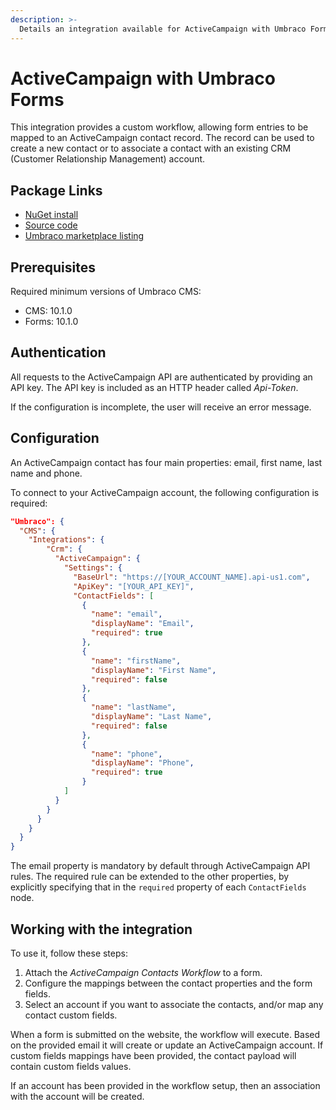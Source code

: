 ```yaml
---
description: >-
  Details an integration available for ActiveCampaign with Umbraco Forms, built and maintained by Umbraco HQ.
---
```


# ActiveCampaign with Umbraco Forms

This integration provides a custom workflow, allowing form entries to be mapped to an ActiveCampaign contact record. The record can be used to create a new contact or to associate a contact with an existing CRM (Customer Relationship Management) account.

## Package Links

- [NuGet install](https://www.nuget.org/packages/Umbraco.Forms.Integrations.Crm.ActiveCampaign)
- [Source code](https://github.com/umbraco/Umbraco.Forms.Integrations/tree/main-v10/src/Umbraco.Forms.Integrations.Crm.ActiveCampaign)
- [Umbraco marketplace listing](https://marketplace.umbraco.com/package/umbraco.forms.integrations.crm.activecampaign)

## Prerequisites

Required minimum versions of Umbraco CMS:

- CMS: 10.1.0
- Forms: 10.1.0

## Authentication

All requests to the ActiveCampaign API are authenticated by providing an API key. The API key is included as an HTTP header called _Api-Token_.

If the configuration is incomplete, the user will receive an error message.

## Configuration

An ActiveCampaign contact has four main properties: email, first name, last name and phone.

To connect to your ActiveCampaign account, the following configuration is required:

```json
"Umbraco": {
  "CMS": {
    "Integrations": {
        "Crm": {
          "ActiveCampaign": {
            "Settings": {
              "BaseUrl": "https://[YOUR_ACCOUNT_NAME].api-us1.com",
              "ApiKey": "[YOUR_API_KEY]",
              "ContactFields": [
                {
                  "name": "email",
                  "displayName": "Email",
                  "required": true
                },
                {
                  "name": "firstName",
                  "displayName": "First Name",
                  "required": false
                },
                {
                  "name": "lastName",
                  "displayName": "Last Name",
                  "required": false
                },
                {
                  "name": "phone",
                  "displayName": "Phone",
                  "required": true
                }
            ]
          }
        }
      }
    }
  }
}
```

The email property is mandatory by default through ActiveCampaign API rules. The required rule can be extended to the other properties, by explicitly specifying that in the `required` property of each `ContactFields` node.

## Working with the integration

To use it, follow these steps:

1. Attach the _ActiveCampaign Contacts Workflow_ to a form.
2. Configure the mappings between the contact properties and the form fields.
3. Select an account if you want to associate the contacts, and/or map any contact custom fields.

When a form is submitted on the website, the workflow will execute. Based on the provided email it will create or update an ActiveCampaign account. If custom fields mappings have been provided, the contact payload will contain custom fields values.

If an account has been provided in the workflow setup, then an association with the account will be created.
